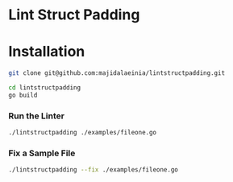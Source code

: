 # Lint Struct Padding

# Installation
```bash
git clone git@github.com:majidalaeinia/lintstructpadding.git
```

```bash
cd lintstructpadding
go build
```

### Run the Linter
```bash
./lintstructpadding ./examples/fileone.go
```

### Fix a Sample File
```bash
./lintstructpadding --fix ./examples/fileone.go
```
